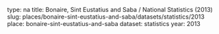 type: na
title: Bonaire, Sint Eustatius and Saba / National Statistics (2013)
slug: places/bonaire-sint-eustatius-and-saba/datasets/statistics/2013
place: bonaire-sint-eustatius-and-saba
dataset: statistics
year: 2013
